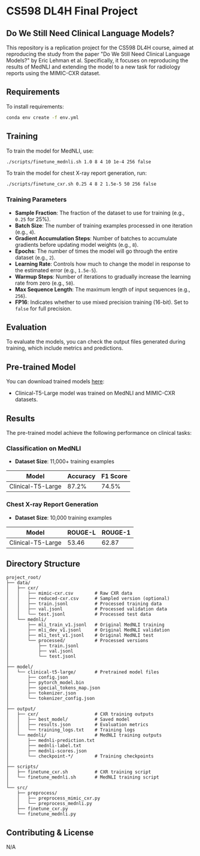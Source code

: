 # CS598 DL4H Final Project
## Do We Still Need Clinical Language Models?

This repository is a replication project for the CS598 DL4H course, aimed at reproducing the study from the paper "Do We Still Need Clinical Language Models?" by Eric Lehman et al. Specifically, it focuses on reproducing the results of MedNLI and extending the model to a new task for radiology reports using the MIMIC-CXR dataset.

## Requirements

To install requirements:

```bash
conda env create -f env.yml
```

## Training
To train the model for MedNLI, use:

```bash
./scripts/finetune_mednli.sh 1.0 8 4 10 1e-4 256 false
```

To train the model for chest X-ray report generation, run:

```bash
./scripts/finetune_cxr.sh 0.25 4 8 2 1.5e-5 50 256 false
```

### Training Parameters

- **Sample Fraction**: The fraction of the dataset to use for training (e.g., `0.25` for 25%).
- **Batch Size**: The number of training examples processed in one iteration (e.g., `4`).
- **Gradient Accumulation Steps**: Number of batches to accumulate gradients before updating model weights (e.g., `8`).
- **Epochs**: The number of times the model will go through the entire dataset (e.g., `2`).
- **Learning Rate**: Controls how much to change the model in response to the estimated error (e.g., `1.5e-5`).
- **Warmup Steps**: Number of iterations to gradually increase the learning rate from zero (e.g., `50`).
- **Max Sequence Length**: The maximum length of input sequences (e.g., `256`).
- **FP16**: Indicates whether to use mixed precision training (16-bit). Set to `false` for full precision.

## Evaluation
To evaluate the models, you can check the output files generated during training, which include metrics and predictions.

## Pre-trained Model
You can download trained models [here](https://uillinoisedu-my.sharepoint.com/my?id=%2Fpersonal%2Fsyso2%5Fillinois%5Fedu%2FDocuments%2FCS598DLH%2DProject&ga=1):
- Clinical-T5-Large model was trained on MedNLI and MIMIC-CXR datasets.

## Results
The pre-trained model achieve the following performance on clinical tasks:

### Classification on MedNLI

- **Dataset Size**: 11,000+ training examples

| Model | Accuracy | F1 Score |
|-------|----------|----------|
| Clinical-T5-Large	| 87.2% | 74.5% |

### Chest X-ray Report Generation

- **Dataset Size**: 10,000 training examples

| Model | ROUGE-L | ROUGE-1 |
|-------|---------|---------|
| Clinical-T5-Large |	53.46 |	62.87 |

## Directory Structure

```mipsasm
project_root/
├── data/
│   ├── cxr/
│   │   ├── mimic-cxr.csv        # Raw CXR data
│   │   ├── reduced-cxr.csv      # Sampled version (optional)
│   │   ├── train.jsonl          # Processed training data
│   │   ├── val.jsonl            # Processed validation data
│   │   └── test.jsonl           # Processed test data
│   └── mednli/
│       ├── mli_train_v1.jsonl   # Original MedNLI training
│       ├── mli_dev_v1.jsonl     # Original MedNLI validation
│       ├── mli_test_v1.jsonl    # Original MedNLI test
│       └── processed/           # Processed versions
│           ├── train.jsonl
│           ├── val.jsonl
│           └── test.jsonl
│
├── model/
│   └── clinical-t5-large/       # Pretrained model files
│       ├── config.json
│       ├── pytorch_model.bin
│       ├── special_tokens_map.json
│       ├── tokenizer.json
│       └── tokenizer_config.json
│
├── output/
│   ├── cxr/                     # CXR training outputs
│   │   ├── best_model/          # Saved model
│   │   ├── results.json         # Evaluation metrics
│   │   └── training_logs.txt    # Training logs
│   └── mednli/                  # MedNLI training outputs
│       ├── mednli-prediction.txt
│       ├── mednli-label.txt
│       ├── mednli-scores.json
│       └── checkpoint-*/        # Training checkpoints
│
├── scripts/
│   ├── finetune_cxr.sh          # CXR training script
│   └── finetune_mednli.sh       # MedNLI training script
│
└── src/
    ├── preprocess/
    │   ├── preprocess_mimic_cxr.py
    │   └── preprocess_mednli.py
    ├── finetune_cxr.py
    └── finetune_mednli.py
```

## Contributing & License

N/A
